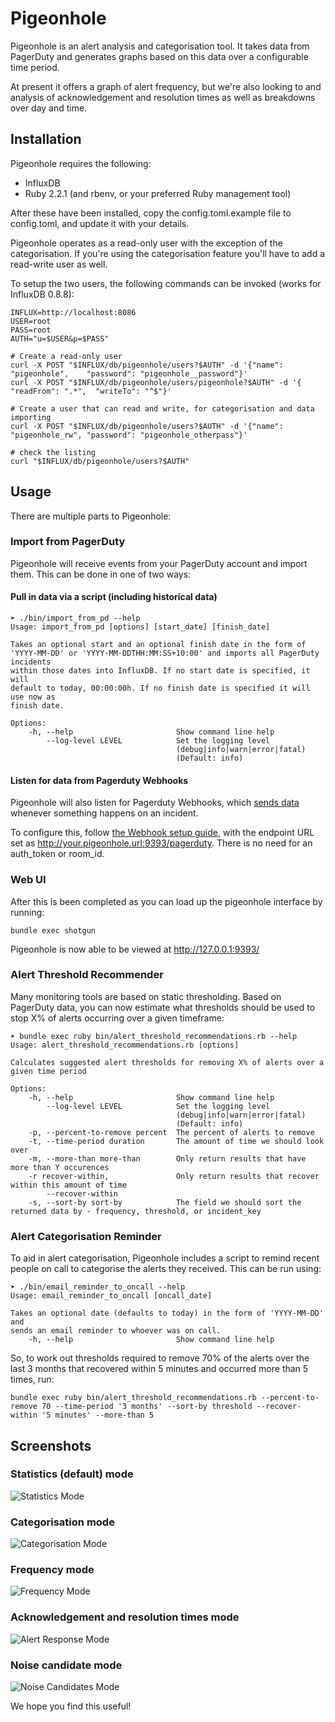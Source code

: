 # Pigeonhole

Pigeonhole is an alert analysis and categorisation tool. It takes data from PagerDuty and generates graphs based on this data over a configurable time period.

At present it offers a graph of alert frequency, but we're also looking to and analysis of acknowledgement and resolution times as well as breakdowns over day and time.

## Installation

Pigeonhole requires the following:

  - InfluxDB
  - Ruby 2.2.1 (and rbenv, or your preferred Ruby management tool)

After these have been installed, copy the config.toml.example file to config.toml, and update it with your details.

Pigeonhole operates as a read-only user with the exception of the categorisation. If you're using the categorisation feature you'll have to add a read-write user as well.

To setup the two users, the following commands can be invoked (works for InfluxDB 0.8.8):

```
INFLUX=http://localhost:8086
USER=root
PASS=root
AUTH="u=$USER&p=$PASS"

# Create a read-only user
curl -X POST "$INFLUX/db/pigeonhole/users?$AUTH" -d '{"name": "pigeonhole",    "password": "pigeonhole__password"}'
curl -X POST "$INFLUX/db/pigeonhole/users/pigeonhole?$AUTH" -d '{ "readFrom": ".*",  "writeTo": "^$"}'

# Create a user that can read and write, for categorisation and data importing
curl -X POST "$INFLUX/db/pigeonhole/users?$AUTH" -d '{"name": "pigeonhole_rw", "password": "pigeonhole_otherpass"}'

# check the listing
curl "$INFLUX/db/pigeonhole/users?$AUTH"

```


## Usage

There are multiple parts to Pigeonhole:

### Import from PagerDuty

Pigeonhole will receive events from your PagerDuty account and import them.  This can be done in one of two ways:

#### Pull in data via a script (including historical data)

```
➤ ./bin/import_from_pd --help
Usage: import_from_pd [options] [start_date] [finish_date]

Takes an optional start and an optional finish date in the form of
'YYYY-MM-DD' or 'YYYY-MM-DDTHH:MM:SS+10:00' and imports all PagerDuty incidents
within those dates into InfluxDB. If no start date is specified, it will
default to today, 00:00:00h. If no finish date is specified it will use now as
finish date.

Options:
    -h, --help                       Show command line help
        --log-level LEVEL            Set the logging level
                                     (debug|info|warn|error|fatal)
                                     (Default: info)
```

#### Listen for data from Pagerduty Webhooks

Pigeonhole will also listen for Pagerduty Webhooks, which [sends data](https://developer.pagerduty.com/documentation/rest/webhooks) whenever something happens on an incident.

To configure this, follow [the Webhook setup guide](http://www.pagerduty.com/docs/guides/hipchat-integration-guide/), with the endpoint URL set as http://your.pigeonhole.url:9393/pagerduty.  There is no need for an auth_token or room_id.

### Web UI
After this is been completed as you can load up the pigeonhole interface by running:

```
bundle exec shotgun
```

Pigeonhole is now able to be viewed at http://127.0.0.1:9393/

### Alert Threshold Recommender

Many monitoring tools are based on static thresholding.  Based on PagerDuty data, you can now estimate what thresholds should be used to stop X% of alerts occurring over a given timeframe:

```
➤ bundle exec ruby bin/alert_threshold_recommendations.rb --help
Usage: alert_threshold_recommendations.rb [options]

Calculates suggested alert thresholds for removing X% of alerts over a given time period

Options:
    -h, --help                       Show command line help
        --log-level LEVEL            Set the logging level
                                     (debug|info|warn|error|fatal)
                                     (Default: info)
    -p, --percent-to-remove percent  The percent of alerts to remove
    -t, --time-period duration       The amount of time we should look over
    -m, --more-than more-than        Only return results that have more than Y occurences
    -r recover-within,               Only return results that recover within this amount of time
        --recover-within
    -s, --sort-by sort-by            The field we should sort the returned data by - frequency, threshold, or incident_key
```

### Alert Categorisation Reminder

To aid in alert categorisation, Pigeonhole includes a script to remind recent people on call to categorise the alerts they received.  This can be run using:

```
➤ ./bin/email_reminder_to_oncall --help
Usage: email_reminder_to_oncall [oncall_date]

Takes an optional date (defaults to today) in the form of 'YYYY-MM-DD' and
sends an email reminder to whoever was on call.
    -h, --help                       Show command line help
```

So, to work out thresholds required to remove 70% of the alerts over the last 3 months that recovered within 5 minutes and occurred more than 5 times, run:

```
bundle exec ruby bin/alert_threshold_recommendations.rb --percent-to-remove 70 --time-period '3 months' --sort-by threshold --recover-within '5 minutes' --more-than 5
```

## Screenshots

### Statistics (default) mode

![Statistics Mode](screenshots/statistics.png?raw=true "Statistics Mode")

### Categorisation mode

![Categorisation Mode](screenshots/categorisation.png?raw=true "Categorisation Mode")

### Frequency mode

![Frequency Mode](screenshots/frequency.png?raw=true "Frequency Mode")

### Acknowledgement and resolution times mode

![Alert Response Mode](screenshots/alert-response.png?raw=true "Alert Response Mode")

### Noise candidate mode

![Noise Candidates Mode](screenshots/noise-candidates.png?raw=true "Noise Candidates Mode")

We hope you find this useful!
